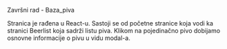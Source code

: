 Završni rad -
Baza_piva

Stranica je rađena u React-u.
Sastoji se od početne stranice koja vodi ka stranici Beerlist koja sadrži listu piva.
Klikom na pojedinačno pivo dobijamo osnovne informacije o pivu u vidu modal-a.
